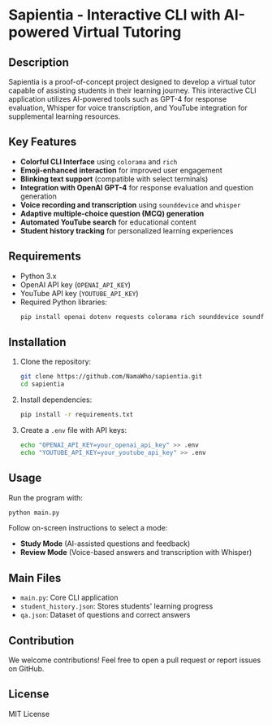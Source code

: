 # Sapientia - Interactive CLI with AI-powered Virtual Tutoring

## Description
Sapientia is a proof-of-concept project designed to develop a virtual tutor capable of assisting students in their learning journey. This interactive CLI application utilizes AI-powered tools such as GPT-4 for response evaluation, Whisper for voice transcription, and YouTube integration for supplemental learning resources.

## Key Features
- **Colorful CLI Interface** using `colorama` and `rich`
- **Emoji-enhanced interaction** for improved user engagement
- **Blinking text support** (compatible with select terminals)
- **Integration with OpenAI GPT-4** for response evaluation and question generation
- **Voice recording and transcription** using `sounddevice` and `whisper`
- **Adaptive multiple-choice question (MCQ) generation**
- **Automated YouTube search** for educational content
- **Student history tracking** for personalized learning experiences

## Requirements
- Python 3.x
- OpenAI API key (`OPENAI_API_KEY`)
- YouTube API key (`YOUTUBE_API_KEY`)
- Required Python libraries:
  ```sh
  pip install openai dotenv requests colorama rich sounddevice soundfile numpy whisper
  ```

## Installation
1. Clone the repository:
   ```sh
   git clone https://github.com/NamaWho/sapientia.git
   cd sapientia
   ```
2. Install dependencies:
   ```sh
   pip install -r requirements.txt
   ```
3. Create a `.env` file with API keys:
   ```sh
   echo "OPENAI_API_KEY=your_openai_api_key" >> .env
   echo "YOUTUBE_API_KEY=your_youtube_api_key" >> .env
   ```

## Usage
Run the program with:
```sh
python main.py
```
Follow on-screen instructions to select a mode:
- **Study Mode** (AI-assisted questions and feedback)
- **Review Mode** (Voice-based answers and transcription with Whisper)

## Main Files
- `main.py`: Core CLI application
- `student_history.json`: Stores students' learning progress
- `qa.json`: Dataset of questions and correct answers

## Contribution
We welcome contributions! Feel free to open a pull request or report issues on GitHub.

## License
MIT License

